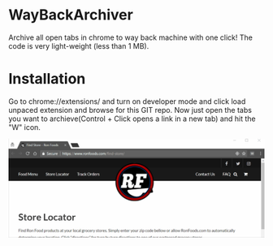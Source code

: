 # WayBackArchiver
Archive all open tabs in chrome to way back machine with one click! The code is very light-weight (less than 1 MB). 

# Installation
Go to chrome://extensions/ and turn on developer mode and click load unpaced extension and browse for this GIT repo.
Now just open the tabs you want to archieve(Control + Click opens a link in a new tab) and hit the "W" icon. 

![WayBackArchiverDemo](WayBackArchiver.gif?raw=true "Demo")